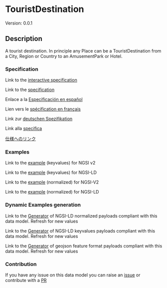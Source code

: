 # TouristDestination
Version: 0.0.1

## Description 

A tourist destination. In principle any Place can be a TouristDestination from a City, Region or Country to an AmusementPark or Hotel.
### Specification

Link to the [interactive specification](https://swagger.lab.fiware.org/?url=https://smart-data-models.github.io/dataModel.TourismDestinations/TouristDestination/swagger.yaml)

Link to the [specification](https://github.com/smart-data-models/dataModel.TourismDestinations/blob/master/TouristDestination/doc/spec.md)

Enlace a la [Especificación en español](https://github.com/smart-data-models/dataModel.TourismDestinations/blob/master/TouristDestination/doc/spec_ES.md)

Lien vers le [spécification en français](https://github.com/smart-data-models/dataModel.TourismDestinations/blob/master/TouristDestination/doc/spec_FR.md)

Link zur [deutschen Spezifikation](https://github.com/smart-data-models/dataModel.TourismDestinations/blob/master/TouristDestination/doc/spec_DE.md)

Link alla [specifica](https://github.com/smart-data-models/dataModel.TourismDestinations/blob/master/TouristDestination/doc/spec_IT.md)

[仕様へのリンク](https://github.com/smart-data-models/dataModel.TourismDestinations/blob/master/TouristDestination/doc/spec_JA.md)
### Examples

Link to the [example](https://smart-data-models.github.io/dataModel.TourismDestinations/TouristDestination/examples/example.json) (keyvalues) for NGSI v2

Link to the [example](https://smart-data-models.github.io/dataModel.TourismDestinations/TouristDestination/examples/example.jsonld) (keyvalues) for NGSI-LD

Link to the [example](https://smart-data-models.github.io/dataModel.TourismDestinations/TouristDestination/examples/example-normalized.json) (normalized) for NGSI-V2

Link to the [example](https://smart-data-models.github.io/dataModel.TourismDestinations/TouristDestination/examples/example-normalized.jsonld) (normalized) for NGSI-LD
### Dynamic Examples generation

Link to the [Generator](https://smartdatamodels.org/extra/ngsi-ld_generator.php?schemaUrl=https://raw.githubusercontent.com/smart-data-models/dataModel.TourismDestinations/master/TouristDestination/schema.json&email=info@smartdatamodels.org) of NGSI-LD normalized payloads compliant with this data model. Refresh for new values

Link to the [Generator](https://smartdatamodels.org/extra/ngsi-ld_generator_keyvalues.php?schemaUrl=https://raw.githubusercontent.com/smart-data-models/dataModel.TourismDestinations/master/TouristDestination/schema.json&email=info@smartdatamodels.org) of NGSI-LD keyvalues payloads compliant with this data model. Refresh for new values

Link to the [Generator](https://smartdatamodels.org/extra/geojson_features_generator.php?schemaUrl=https://raw.githubusercontent.com/smart-data-models/dataModel.TourismDestinations/master/TouristDestination/schema.json&email=info@smartdatamodels.org) of geojson feature format payloads compliant with this data model. Refresh for new values
### Contribution

 If you have any issue on this data model you can raise an [issue](https://github.com/smart-data-models/dataModel.TourismDestinations/issues)  or contribute with a [PR](https://github.com/smart-data-models/dataModel.TourismDestinations/pulls)